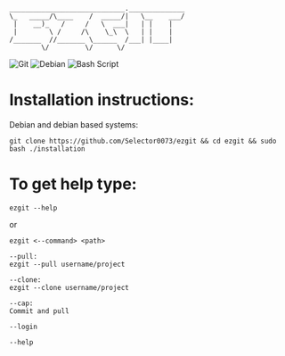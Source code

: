     _____________________________.______________
    \_   _____/\____    /  _____/|   \__    ___/
     |    __)_   /     /   \  ___|   | |    |   
     |        \ /     /\    \_\  \   | |    |   
    /_______  //_______ \______  /___| |____|   
            \/         \/      \/               
![Git](https://img.shields.io/badge/git-%23F05033.svg?style=for-the-badge&logo=git&logoColor=white)
![Debian](https://img.shields.io/badge/Debian-D70A53?style=for-the-badge&logo=debian&logoColor=white)
![Bash Script](https://img.shields.io/badge/bash_script-%23121011.svg?style=for-the-badge&logo=gnu-bash&logoColor=white)

# Installation instructions:
Debian and debian based systems:
```
git clone https://github.com/Selector0073/ezgit && cd ezgit && sudo bash ./installation
```

# To get help type:
```
ezgit --help
```
or
```
ezgit <--command> <path>

--pull:
ezgit --pull username/project

--clone:
ezgit --clone username/project

--cap:
Commit and pull

--login

--help
```
